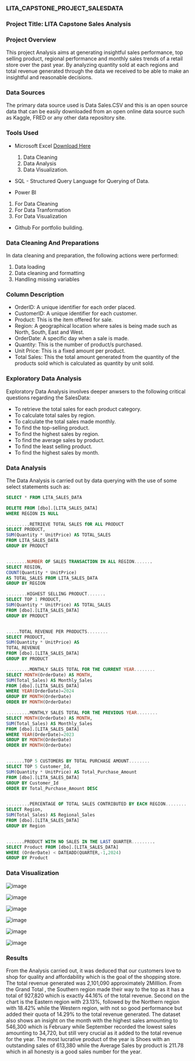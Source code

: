 
### LITA_CAPSTONE_PROJECT_SALESDATA

### Project  Title: LITA Capstone Sales Analysis

### Project Overview
This project Analysis aims at generating insightful sales performance, top selling product, regional performance and monthly sales trends of a retail store over the past year. By analyzing quantity sold at each regions and total revenue generated through the data we received to be able to make an insightful and reasonable decisions.

### Data Sources
The primary data source used is Data Sales.CSV and this is an open source data that can be easily downloaded from an open online data source such as Kaggle, FRED or any other data repository site.

### Tools Used
- Microsoft Excel [Download Here](https://www.microsoft.com)
  1. Data Cleaning
  2. Data Analysis
  3. Data Visualization.
     
- SQL - Structured Query Language for Querying of Data.

- Power BI
 1. For Data Cleaning
 2. For Data Tranformation
 3. For Data Visualization

- Github For portfolio building.

 ### Data Cleaning And Preparations
In data cleaning and preparation, the following actions were performed:
 1. Data loading
 2. Data cleaning and formatting
 3. Handling missing variables

### Column Description
- OrderID: A unique identifier for each order placed.
- CustomerID: A unique identifier for each customer.
- Product: This is the item offered for sale.
- Region: A geographical location where sales is being made such as North, South, East and West.
- OrderDate: A specific day when a sale is made.
- Quantity: This is the number of product/s purchased.
- Unit Price: This is a fixed amount per product.
- Total Sales: This the total amount generated from the quantity of the products sold which is calculated as quantity by unit sold.

 ### Exploratory Data Analysis
 Exploratory Data Analysis involves deeper anwsers to the following critical questions regarding the SalesData:
 - To retrieve the total sales for each product category.
 - To calculate total sales by region.
 - To calculate the total sales made monthly.
 - To find the top-selling product.
 - To find the highest sales by region.
 - To find the average sales by product.
 - To find the least selling product.
 - To find the highest sales by month.

  ### Data Analysis
  The Data Analysis is carried out by data querying with the use of some select statements such as:
  

```SQL
SELECT * FROM LITA_SALES_DATA

DELETE FROM [dbo].[LITA_SALES_DATA]
WHERE REGION IS NULL

.........RETRIEVE TOTAL SALES fOR ALL PRODUCT
SELECT PRODUCT,
SUM(Quantity * UnitPrice) AS TOTAL_SALES 
FROM LITA_SALES_DATA
GROUP BY PRODUCT


........NUMBER OF SALES TRANSACTION IN ALL REGION.......
SELECT REGION,
COUNT(Quantity * UnitPrice)
AS TOTAL_SALES FROM LITA_SALES_DATA
GROUP BY REGION

........HIGHEST SELLING PRODUCT.......
SELECT TOP 1 PRODUCT,
SUM(Quantity * UnitPrice) AS TOTAL_SALES
FROM [dbo].[LITA_SALES_DATA]
GROUP BY PRODUCT


.....TOTAL REVENUE PER PRODUCTS........
SELECT PRODUCT,
SUM(Quantity * UnitPrice) AS 
TOTAL_REVENUE
FROM [dbo].[LITA_SALES_DATA]
GROUP BY PRODUCT

.........MONTHLY SALES TOTAL FOR THE CURRENT YEAR........
SELECT MONTH(OrderDate) AS MONTH,
SUM(Total_Sales) AS Monthly_Sales
FROM [dbo].[LITA_SALES_DATA]
WHERE YEAR(OrderDate)=2024
GROUP BY MONTH(OrderDate)
ORDER BY MONTH(OrderDate)

.........MONTHLY SALES TOTAL FOR THE PREVIOUS YEAR........
SELECT MONTH(OrderDate) AS MONTH,
SUM(Total_Sales) AS Monthly_Sales
FROM [dbo].[LITA_SALES_DATA]
WHERE YEAR(OrderDate)=2023
GROUP BY MONTH(OrderDate)
ORDER BY MONTH(OrderDate)


.......TOP 5 CUSTOMERS BY TOTAL PURCHASE AMOUNT........
SELECT TOP 5 Customer_Id,
SUM(Quantity * UnitPrice) AS Total_Purchase_Amount
FROM [dbo].[LITA_SALES_DATA]
GROUP BY Customer_Id
ORDER BY Total_Purchase_Amount DESC


.........PERCENTAGE OF TOTAL SALES CONTRIBUTED BY EACH REGION........
SELECT Region,
SUM(Total_Sales) AS Regional_Sales
FROM [dbo].[LITA_SALES_DATA]
GROUP BY Region


.......PRODUCT WITH NO SALES IN THE LAST QUARTER.........
SELECT Product FROM [dbo].[LITA_SALES_DATA]
WHERE (OrderDate) < DATEADD(QUARTER,-1,2024)
GROUP BY Product
```

### Data Visualization


![image](https://github.com/user-attachments/assets/7590e2e0-03e4-4fe3-8699-ccd33c1ed366)



![image](https://github.com/user-attachments/assets/85873ebd-528c-45a5-a0d1-d30aabf8bc4b)


![image](https://github.com/user-attachments/assets/00722a41-e19b-422e-a192-65b4d327a8fe)


![image](https://github.com/user-attachments/assets/b4cc8bfc-9e9b-4378-842b-5f11ec4b298f)


![image](https://github.com/user-attachments/assets/07850a61-9b1d-4096-ac65-f7d3bcc1b020)


![image](https://github.com/user-attachments/assets/863c8515-9c4f-47ce-a988-cb5e0f24767a)





### Results
From the Analysis carried out, it was deduced that our customers love to shop for quality and affordability which is the goal of the shopping store. The total revenue generated was 2,101,090 approximately 2Milllion. From the Grand Total , the Southern region made their way to the top as it has a total of 927,820 which is exactly 44.16% of the total revenue. Second on the chart is the Eastern region with 23.13%, followed by the Northern region with 18.42% while the Western region, with not so good performance but added their quota of 14.29% to the total revenue generated. The dataset also shows an insight on the month with the highest sales amounting to 546,300 which is February while September recorded the lowest sales amounting to 34,720, but still very crucial as it added to the total revenue for the year. The most lucrative product of the year is Shoes with an outstanding sales of 613,380 while the Average Sales by product is 211.78 which in all honesty is a good sales number for the year. 

    
    








  
 


  


          
